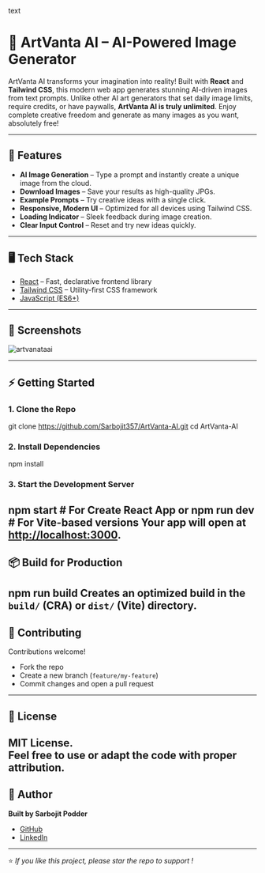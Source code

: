 text
# 🎨 ArtVanta AI – AI-Powered Image Generator

ArtVanta AI transforms your imagination into reality! Built with **React** and **Tailwind CSS**, this modern web app generates stunning AI-driven images from text prompts. Unlike other AI art generators that set daily image limits, require credits, or have paywalls, **ArtVanta AI is truly unlimited**. Enjoy complete creative freedom and generate as many images as you want, absolutely free!

---

## 🚀 Features

- **AI Image Generation** – Type a prompt and instantly create a unique image from the cloud.
- **Download Images** – Save your results as high-quality JPGs.
- **Example Prompts** – Try creative ideas with a single click.
- **Responsive, Modern UI** – Optimized for all devices using Tailwind CSS.
- **Loading Indicator** – Sleek feedback during image creation.
- **Clear Input Control** – Reset and try new ideas quickly.

---

## 🖥️ Tech Stack
- [React](https://react.dev/) – Fast, declarative frontend library
- [Tailwind CSS](https://tailwindcss.com/) – Utility-first CSS framework
- [JavaScript (ES6+)](https://developer.mozilla.org/en-US/docs/Web/JavaScript)

---
## 📸 Screenshots

![artvanataai](https://github.com/user-attachments/assets/66bd2b16-2d86-4414-af41-707605940f73)

---

## ⚡ Getting Started

### 1. **Clone the Repo**

git clone https://github.com/Sarbojit357/ArtVanta-AI.git
cd ArtVanta-AI

### 2. **Install Dependencies**
npm install

### 3. **Start the Development Server**
npm start # For Create React App
or
npm run dev # For Vite-based versions
Your app will open at [http://localhost:3000](http://localhost:3000).
---

## 📦 Build for Production

npm run build
Creates an optimized build in the `build/` (CRA) or `dist/` (Vite) directory.
---

## 🤝 Contributing

Contributions welcome!  
- Fork the repo  
- Create a new branch (`feature/my-feature`)  
- Commit changes and open a pull request
---
## 📜 License

MIT License.  
Feel free to use or adapt the code with proper attribution.
---
## 👤 Author

**Built by Sarbojit Podder**  
- [GitHub](https://github.com/Sarbojit357)
- [LinkedIn](https://www.linkedin.com/)
---
⭐️ _If you like this project, please star the repo to support !_
